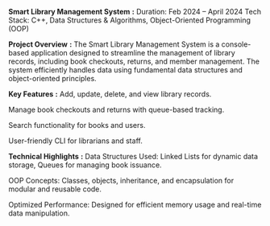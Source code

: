 **Smart Library Management System** **:**
Duration: Feb 2024 – April 2024
Tech Stack: C++, Data Structures & Algorithms, Object-Oriented Programming (OOP)

**Project Overview** **:**
The Smart Library Management System is a console-based application designed to streamline the management of library records, including book checkouts, returns, and member management. The system efficiently handles data using fundamental data structures and object-oriented principles.

**Key Features** **:**
Add, update, delete, and view library records.

Manage book checkouts and returns with queue-based tracking.

Search functionality for books and users.

User-friendly CLI for librarians and staff.

**Technical Highlights** **:**
Data Structures Used: Linked Lists for dynamic data storage, Queues for managing book issuance.

OOP Concepts: Classes, objects, inheritance, and encapsulation for modular and reusable code.

Optimized Performance: Designed for efficient memory usage and real-time data manipulation.

